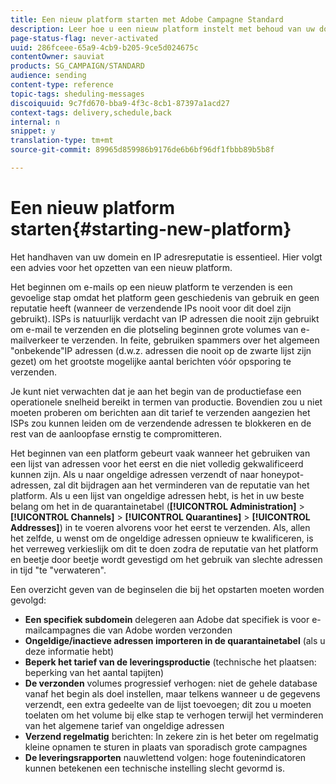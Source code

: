 ```yaml
---
title: Een nieuw platform starten met Adobe Campagne Standard
description: Leer hoe u een nieuw platform instelt met behoud van uw domein- en IP-adresreputatie met Adobe Campagne Standard.
page-status-flag: never-activated
uuid: 286fceee-65a9-4cb9-b205-9ce5d024675c
contentOwner: sauviat
products: SG_CAMPAIGN/STANDARD
audience: sending
content-type: reference
topic-tags: sheduling-messages
discoiquuid: 9c7fd670-bba9-4f3c-8cb1-87397a1acd27
context-tags: delivery,schedule,back
internal: n
snippet: y
translation-type: tm+mt
source-git-commit: 89965d859986b9176de6b6bf96df1fbbb89b5b8f

---
```



# Een nieuw platform starten{#starting-new-platform}

Het handhaven van uw domein en IP adresreputatie is essentieel. Hier volgt een advies voor het opzetten van een nieuw platform.

Het beginnen om e-mails op een nieuw platform te verzenden is een gevoelige stap omdat het platform geen geschiedenis van gebruik en geen reputatie heeft (wanneer de verzendende IPs nooit voor dit doel zijn gebruikt). ISPs is natuurlijk verdacht van IP adressen die nooit zijn gebruikt om e-mail te verzenden en die plotseling beginnen grote volumes van e-mailverkeer te verzenden. In feite, gebruiken spammers over het algemeen &quot;onbekende&quot;IP adressen (d.w.z. adressen die nooit op de zwarte lijst zijn gezet) om het grootste mogelijke aantal berichten vóór opsporing te verzenden.

Je kunt niet verwachten dat je aan het begin van de productiefase een operationele snelheid bereikt in termen van productie. Bovendien zou u niet moeten proberen om berichten aan dit tarief te verzenden aangezien het ISPs zou kunnen leiden om de verzendende adressen te blokkeren en de rest van de aanloopfase ernstig te compromitteren.

Het beginnen van een platform gebeurt vaak wanneer het gebruiken van een lijst van adressen voor het eerst en die niet volledig gekwalificeerd kunnen zijn. Als u naar ongeldige adressen verzendt of naar honeypot-adressen, zal dit bijdragen aan het verminderen van de reputatie van het platform. Als u een lijst van ongeldige adressen hebt, is het in uw beste belang om het in de quarantainetabel (**[!UICONTROL Administration]** > **[!UICONTROL Channels]** > **[!UICONTROL Quarantines]** > **[!UICONTROL Addresses]**) in te voeren alvorens voor het eerst te verzenden. Als, allen het zelfde, u wenst om de ongeldige adressen opnieuw te kwalificeren, is het verreweg verkieslijk om dit te doen zodra de reputatie van het platform en beetje door beetje wordt gevestigd om het gebruik van slechte adressen in tijd &quot;te &quot;verwateren&quot;.

Een overzicht geven van de beginselen die bij het opstarten moeten worden gevolgd:
* **Een specifiek subdomein** delegeren aan Adobe dat specifiek is voor e-mailcampagnes die van Adobe worden verzonden
* **Ongeldige/inactieve adressen importeren in de quarantainetabel** (als u deze informatie hebt)
* **Beperk het tarief van de leveringsproductie** (technische het plaatsen: beperking van het aantal tapijten)
* **De verzonden** volumes progressief verhogen: niet de gehele database vanaf het begin als doel instellen, maar telkens wanneer u de gegevens verzendt, een extra gedeelte van de lijst toevoegen; dit zou u moeten toelaten om het volume bij elke stap te verhogen terwijl het verminderen van het algemene tarief van ongeldige adressen
* **Verzend regelmatig** berichten: In zekere zin is het beter om regelmatig kleine opnamen te sturen in plaats van sporadisch grote campagnes
* **De leveringsrapporten** nauwlettend volgen: hoge foutenindicatoren kunnen betekenen een technische instelling slecht gevormd is.

